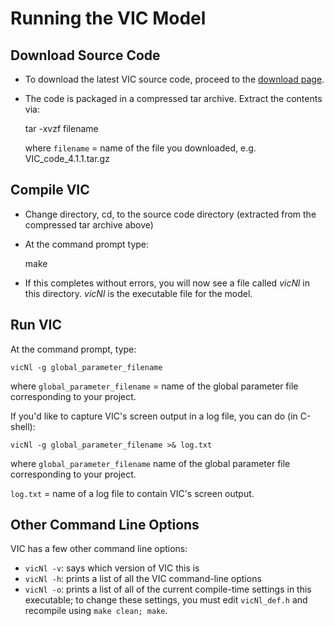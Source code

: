 # Running the VIC Model

## Download Source Code

*   To download the latest VIC source code, proceed to the [download page](../SourceCode/Download.md).
*   The code is packaged in a compressed tar archive. Extract the contents via:

    tar -xvzf filename

    where `filename` = name of the file you downloaded, e.g. VIC_code_4.1.1.tar.gz

## Compile VIC

*   Change directory, cd, to the source code directory (extracted from the compressed tar archive above)
*   At the command prompt type:

    make

*   If this completes without errors, you will now see a file called _vicNl_ in this directory. _vicNl_ is the executable file for the model.

## Run VIC

At the command prompt, type:

    vicNl -g global_parameter_filename

where `global_parameter_filename` = name of the global parameter file corresponding to your project.

If you'd like to capture VIC's screen output in a log file, you can do (in C-shell):

    vicNl -g global_parameter_filename >& log.txt

where `global_parameter_filename`  name of the global parameter file corresponding to your project.

`log.txt` = name of a log file to contain VIC's screen output.

## Other Command Line Options

VIC has a few other command line options:

*   `vicNl -v`: says which version of VIC this is
*   `vicNl -h`: prints a list of all the VIC command-line options
*   `vicNl -o`: prints a list of all of the current compile-time settings in this executable; to change these settings, you must edit `vicNl_def.h` and recompile using `make clean; make`.
